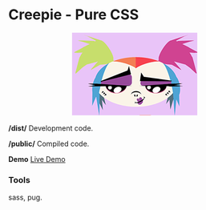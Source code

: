 # Creepie - Pure CSS

<p align="center" class="bg">
  <a href="https://madelynarana.github.io/codepen/003_creepie/public/"><img src="https://raw.githubusercontent.com/madelynarana/assets/master/codepen/creepie.png" /></a>
</p>

<b>/dist/</b> Development code.

<b>/public/</b> Compiled code.

<b>Demo</b> <a href="https://madelynarana.github.io/codepen/003_creepie/public/" target="_blank">Live Demo</a>

### Tools

sass, pug.


